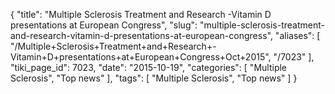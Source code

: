 {
    "title": "Multiple Sclerosis Treatment and Research -Vitamin D presentations at European Congress",
    "slug": "multiple-sclerosis-treatment-and-research-vitamin-d-presentations-at-european-congress",
    "aliases": [
        "/Multiple+Sclerosis+Treatment+and+Research+-Vitamin+D+presentations+at+European+Congress+Oct+2015",
        "/7023"
    ],
    "tiki_page_id": 7023,
    "date": "2015-10-19",
    "categories": [
        "Multiple Sclerosis",
        "Top news"
    ],
    "tags": [
        "Multiple Sclerosis",
        "Top news"
    ]
}